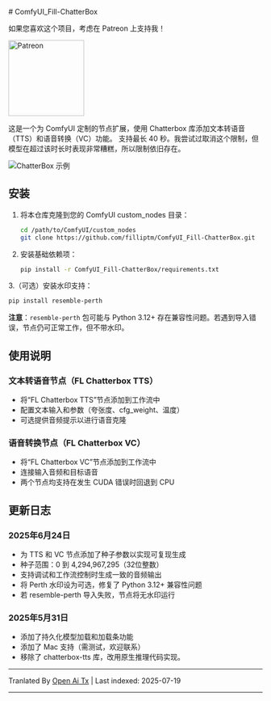 <translate-content># ComfyUI_Fill-ChatterBox

如果您喜欢这个项目，考虑在 Patreon 上支持我！
<p align="left">
  <a href="https://www.patreon.com/c/Machinedelusions">
    <img src="https://raw.githubusercontent.com/filliptm/ComfyUI_Fill-ChatterBox/main/assets/Patreon.png" width="150px" alt="Patreon">
  </a>
</p>

这是一个为 ComfyUI 定制的节点扩展，使用 Chatterbox 库添加文本转语音（TTS）和语音转换（VC）功能。
支持最长 40 秒。我尝试过取消这个限制，但模型在超过该时长时表现非常糟糕，所以限制依旧存在。

![ChatterBox 示例](https://raw.githubusercontent.com/filliptm/ComfyUI_Fill-ChatterBox/main/web/image.png)

## 安装

1. 将本仓库克隆到您的 ComfyUI custom_nodes 目录：
   ```bash
   cd /path/to/ComfyUI/custom_nodes
   git clone https://github.com/filliptm/ComfyUI_Fill-ChatterBox.git
   ```
2. 安装基础依赖项：

   ```bash
   pip install -r ComfyUI_Fill-ChatterBox/requirements.txt
   ```
3.（可选）安装水印支持：

   ```bash
   pip install resemble-perth
   ```
<translate-content>   **注意**：`resemble-perth` 包可能与 Python 3.12+ 存在兼容性问题。若遇到导入错误，节点仍可正常工作，但不带水印。


## 使用说明

### 文本转语音节点（FL Chatterbox TTS）
- 将“FL Chatterbox TTS”节点添加到工作流中
- 配置文本输入和参数（夸张度、cfg_weight、温度）
- 可选提供音频提示以进行语音克隆

### 语音转换节点（FL Chatterbox VC）
- 将“FL Chatterbox VC”节点添加到工作流中
- 连接输入音频和目标语音
- 两个节点均支持在发生 CUDA 错误时回退到 CPU

## 更新日志

### 2025年6月24日
- 为 TTS 和 VC 节点添加了种子参数以实现可复现生成
- 种子范围：0 到 4,294,967,295（32位整数）
- 支持调试和工作流控制时生成一致的音频输出
- 将 Perth 水印设为可选，修复了 Python 3.12+ 兼容性问题
- 若 resemble-perth 导入失败，节点将无水印运行

### 2025年5月31日
- 添加了持久化模型加载和加载条功能
- 添加了 Mac 支持（需测试，欢迎联系）
- 移除了 chatterbox-tts 库，改用原生推理代码实现。
</translate-content>


---

Tranlated By [Open Ai Tx](https://github.com/OpenAiTx/OpenAiTx) | Last indexed: 2025-07-19

---